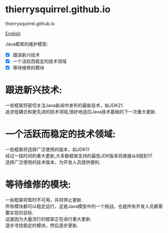 # thierrysquirrel.github.io

thierrysquirrel.github.io

[English](./README.md)

Java框架的维护模型:
- [x] 跟进新兴技术
- [x] 一个活跃而稳定的技术领域
- [x] 等待维修的模块

# 跟进新兴技术:
一些框架将密切关注Java新闻中发布的最新技术，如JDK21.  
追求低耦合和更先进的技术领域,很好地适应Java技术基础的下一次重大更新.  

# 一个活跃而稳定的技术领域:
一些框架将选择广泛使用的版本，如JDK11  
经过一段时间的重大更新,大多数框架支持的最低JDK版本将直接从8跳到17.  
选择广泛使用的技术版本，为开发人员提供便利.  

# 等待维修的模块:
一些框架将暂时不可用，并将停止更新.  
所有模块都可以稳定运行，这是Java模型中的一个挑战，也是所有开发人员都需要实现的目标.  
这是因为大量流行的框架正在进行重大更新.  
逐步寻找稳定的模块，然后逐步更新.  

